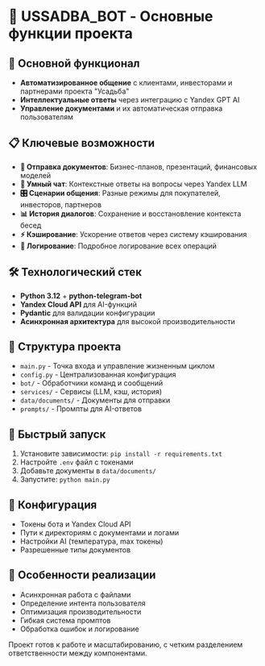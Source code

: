 # 🤖 USSADBA_BOT - Основные функции проекта

## 🎯 Основной функционал
- **Автоматизированное общение** с клиентами, инвесторами и партнерами проекта "Усадьба"
- **Интеллектуальные ответы** через интеграцию с Yandex GPT AI
- **Управление документами** и их автоматическая отправка пользователям

## 📋 Ключевые возможности
- **📄 Отправка документов**: Бизнес-планов, презентаций, финансовых моделей
- **💬 Умный чат**: Контекстные ответы на вопросы через Yandex LLM
- **🎛 Сценарии общения**: Разные режимы для покупателей, инвесторов, партнеров
- **📊 История диалогов**: Сохранение и восстановление контекста бесед
- **⚡ Кэширование**: Ускорение ответов через систему кэширования
- **📝 Логирование**: Подробное логирование всех операций

## 🛠 Технологический стек
- **Python 3.12** + **python-telegram-bot**
- **Yandex Cloud API** для AI-функций
- **Pydantic** для валидации конфигурации
- **Асинхронная архитектура** для высокой производительности

## 📁 Структура проекта
- `main.py` - Точка входа и управление жизненным циклом
- `config.py` - Централизованная конфигурация
- `bot/` - Обработчики команд и сообщений
- `services/` - Сервисы (LLM, кэш, история)
- `data/documents/` - Документы для отправки
- `prompts/` - Промпты для AI-ответов

## 🚀 Быстрый запуск
1. Установите зависимости: `pip install -r requirements.txt`
2. Настройте `.env` файл с токенами
3. Добавьте документы в `data/documents/`
4. Запустите: `python main.py`

## 🔧 Конфигурация
- Токены бота и Yandex Cloud API
- Пути к директориям с документами и логами
- Настройки AI (температура, max токены)
- Разрешенные типы документов

## 🌟 Особенности реализации
- Асинхронная работа с файлами
- Определение интента пользователя
- Оптимизация производительности
- Гибкая система промптов
- Обработка ошибок и логирование

Проект готов к работе и масштабированию, с четким разделением ответственности между компонентами.
